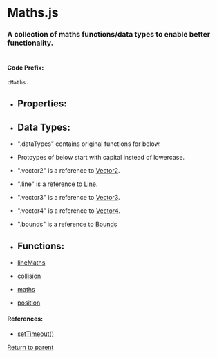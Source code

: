 # Maths.js
### A collection of maths functions/data types to enable better functionality.
#

#### <a id="codeprefix"/> Code Prefix:
    cMaths.  

* <a id="properties"/> <h2> Properties: </h2>



* <a id="datatypes"/> <h2> Data Types: </h2>

* ".dataTypes" contains original functions for below.
* Protoypes of below start with capital instead of lowercase.
* ".vector2" is a reference to [Vector2](./Markdowns/vector2.md).
* ".line" is a reference to [Line](./Markdowns/line.md).
* ".vector3" is a reference to [Vector3](./Markdowns/vector3.md).
* ".vector4" is a reference to [Vector4](./Markdowns/vector4.md).
* ".bounds" is a reference to [Bounds](./Markdowns/bounds.md)

* <a id="functions"/> <h2> Functions: </h2>

* [lineMaths](./Markdowns/lineMaths.md)

* [collision](./Markdowns/collision.md)

* [maths](./Markdowns/maths.md)

* [position](./Markdowns/position.md)

#### References: 
 * <a id="settimeout"/> [setTimeout()](https://developer.mozilla.org/en-US/docs/Web/API/WindowOrWorkerGlobalScope/setTimeout)
  
[Return to parent](/README.md)